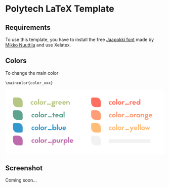 # Polytech LaTeX Template

## Requirements

To use this template, you have to install the free [Jaapokki font](https://mikkonuuttila.com/jaapokki/) made by [Mikko Nuuttila](https://www.behance.net/MikkoNuuttila) and use Xelatex.

## Colors

To change the main color

```
\maincolor{color_xxx}
```

![colors](https://github.com/quentinguidee/Polytech-LaTeX-Template/blob/master/imgs/colors-.png)

## Screenshot

Coming soon...

